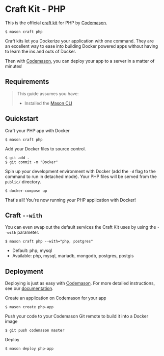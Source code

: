 # Craft Kit - PHP
This is the official [craft kit](https://codemason.io/docs/craft-kits) for PHP by [Codemason](https://codemason.io). 

```
$ mason craft php
```

Craft kits let you Dockerize your application with one command. They are an excellent way to ease into building Docker powered apps without having to learn the ins and outs of Docker.

Then with [Codemason](https://codemason.io), you can deploy your app to a server in a matter of minutes!

## Requirements 
> This guide assumes you have:
> - Installed the [Mason CLI](https://codemason.io/docs/installation)

## Quickstart
Craft your PHP app with Docker 
```
$ mason craft php
```

Add your Docker files to source control.
```
$ git add .
$ git commit -m "Docker"
```

Spin up your development environment with Docker (add the `-d` flag to the command to run in detached mode). Your PHP files will be served from the `public/` directory.
``` 
$ docker-compose up
```

That's all! You're now running your PHP application with Docker!

## Craft `--with`
You can even swap out the default services the Craft Kit uses by using the `--with` parameter. 
```
$ mason craft php --with="php, postgres"
```
- Default: php, mysql
- Available: php, mysql, mariadb, mongodb, postgres, postgis

## Deployment
Deploying is just as easy with [Codemason](http://codemason.io). For more detailed instructions, see our [documentation](http://codemason.io/docs/quickstart#deploy-dreams).

Create an application on Codemason for your app
```
$ mason create php-app
```

Push your code to your Codemason Git remote to build it into a Docker image
```
$ git push codemason master 
```

Deploy
```
$ mason deploy php-app
```
